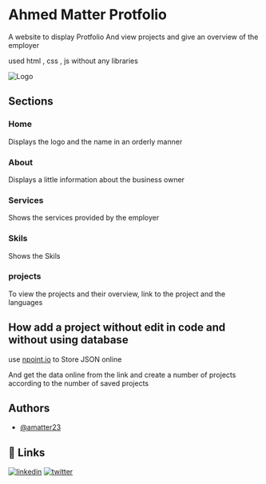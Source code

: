 # Ahmed Matter Protfolio
A website to display Protfolio
And view projects and give an overview of the employer

used html , css , js without any libraries

![Logo](https://usaupload.com/cache/plugins/filepreviewer/609541/898f2b153fe6170d79ecab2faaa9bd18892a9af53fb8701c48383b7ef40b52e5/1100x800_cropped.jpg)

## Sections 
### Home 
Displays the logo and the name in an orderly manner
### About
Displays a little information about the business owner
### Services
Shows the services provided by the employer
### Skils
Shows the Skils 
### projects
To view the projects and their overview, link to the project and the languages 


## How add a project without edit in code and without using database
use [npoint.io](https://www.npoint.io/) to Store JSON online

And get the data online from the link and create a number of projects according to the number of saved projects
## Authors

- [@amatter23](https://github.com/amatter23)

## 🔗 Links
[![linkedin](https://img.shields.io/badge/linkedin-0A66C2?style=for-the-badge&logo=linkedin&logoColor=white)](https://www.linkedin.com/in/ahmedmatter23/)
[![twitter](https://img.shields.io/badge/twitter-1DA1F2?style=for-the-badge&logo=twitter&logoColor=white)](https://twitter.com/matter1907)

